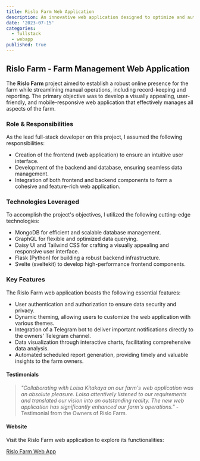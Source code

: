 ```yaml
---
title: Rislo Farm Web Application
description: An innovative web application designed to optimize and automate farm operations for a local agricultural enterprise.
date: '2023-07-15'
categories:
  - fullstack
  - webapp
published: true
---
```


## Rislo Farm - Farm Management Web Application

The **Rislo Farm** project aimed to establish a robust online presence for the farm while streamlining manual operations, including record-keeping and reporting. The primary objective was to develop a visually appealing, user-friendly, and mobile-responsive web application that effectively manages all aspects of the farm.

### Role & Responsibilities

As the lead full-stack developer on this project, I assumed the following responsibilities:

- Creation of the frontend (web application) to ensure an intuitive user interface.
- Development of the backend and database, ensuring seamless data management.
- Integration of both frontend and backend components to form a cohesive and feature-rich web application.

### Technologies Leveraged

To accomplish the project's objectives, I utilized the following cutting-edge technologies:

- MongoDB for efficient and scalable database management.
- GraphQL for flexible and optimized data querying.
- Daisy UI and Tailwind CSS for crafting a visually appealing and responsive user interface.
- Flask (Python) for building a robust backend infrastructure.
- Svelte (sveltekit) to develop high-performance frontend components.

### Key Features

The Rislo Farm web application boasts the following essential features:

- User authentication and authorization to ensure data security and privacy.
- Dynamic theming, allowing users to customize the web application with various themes.
- Integration of a Telegram bot to deliver important notifications directly to the owners' Telegram channel.
- Data visualization through interactive charts, facilitating comprehensive data analysis.
- Automated scheduled report generation, providing timely and valuable insights to the farm owners.

#### Testimonials

> _"Collaborating with Loisa Kitakaya on our farm's web application was an absolute pleasure. Loisa attentively listened to our requirements and translated our vision into an outstanding reality. The new web application has significantly enhanced our farm's operations."_ - Testimonial from the Owners of Rislo Farm.

#### Website

Visit the Rislo Farm web application to explore its functionalities:

[Rislo Farm Web App](https://rislofarm.vercel.app/)
